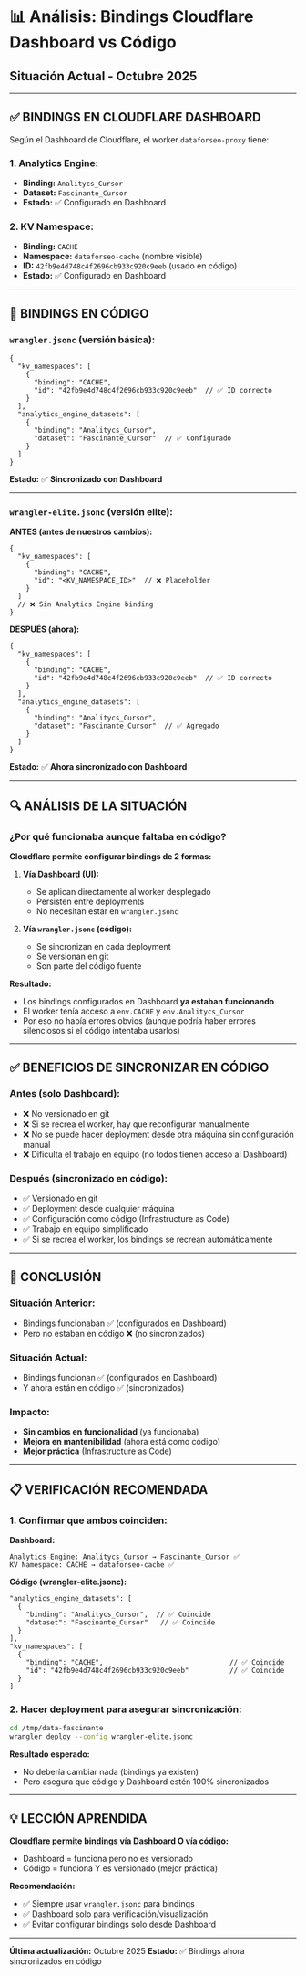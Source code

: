 # 📊 Análisis: Bindings Cloudflare Dashboard vs Código
## Situación Actual - Octubre 2025

---

## ✅ **BINDINGS EN CLOUDFLARE DASHBOARD**

Según el Dashboard de Cloudflare, el worker `dataforseo-proxy` tiene:

### **1. Analytics Engine:**
- **Binding:** `Analitycs_Cursor`
- **Dataset:** `Fascinante_Cursor`
- **Estado:** ✅ Configurado en Dashboard

### **2. KV Namespace:**
- **Binding:** `CACHE`
- **Namespace:** `dataforseo-cache` (nombre visible)
- **ID:** `42fb9e4d748c4f2696cb933c920c9eeb` (usado en código)
- **Estado:** ✅ Configurado en Dashboard

---

## 📄 **BINDINGS EN CÓDIGO**

### **`wrangler.jsonc` (versión básica):**
```jsonc
{
  "kv_namespaces": [
    {
      "binding": "CACHE",
      "id": "42fb9e4d748c4f2696cb933c920c9eeb"  // ✅ ID correcto
    }
  ],
  "analytics_engine_datasets": [
    {
      "binding": "Analitycs_Cursor",
      "dataset": "Fascinante_Cursor"  // ✅ Configurado
    }
  ]
}
```

**Estado:** ✅ **Sincronizado con Dashboard**

---

### **`wrangler-elite.jsonc` (versión elite):**

**ANTES (antes de nuestros cambios):**
```jsonc
{
  "kv_namespaces": [
    {
      "binding": "CACHE",
      "id": "<KV_NAMESPACE_ID>"  // ❌ Placeholder
    }
  ]
  // ❌ Sin Analytics Engine binding
}
```

**DESPUÉS (ahora):**
```jsonc
{
  "kv_namespaces": [
    {
      "binding": "CACHE",
      "id": "42fb9e4d748c4f2696cb933c920c9eeb"  // ✅ ID correcto
    }
  ],
  "analytics_engine_datasets": [
    {
      "binding": "Analitycs_Cursor",
      "dataset": "Fascinante_Cursor"  // ✅ Agregado
    }
  ]
}
```

**Estado:** ✅ **Ahora sincronizado con Dashboard**

---

## 🔍 **ANÁLISIS DE LA SITUACIÓN**

### **¿Por qué funcionaba aunque faltaba en código?**

**Cloudflare permite configurar bindings de 2 formas:**

1. **Vía Dashboard (UI):**
   - Se aplican directamente al worker desplegado
   - Persisten entre deployments
   - No necesitan estar en `wrangler.jsonc`

2. **Vía `wrangler.jsonc` (código):**
   - Se sincronizan en cada deployment
   - Se versionan en git
   - Son parte del código fuente

**Resultado:**
- Los bindings configurados en Dashboard **ya estaban funcionando**
- El worker tenía acceso a `env.CACHE` y `env.Analitycs_Cursor`
- Por eso no había errores obvios (aunque podría haber errores silenciosos si el código intentaba usarlos)

---

## ✅ **BENEFICIOS DE SINCRONIZAR EN CÓDIGO**

### **Antes (solo Dashboard):**
- ❌ No versionado en git
- ❌ Si se recrea el worker, hay que reconfigurar manualmente
- ❌ No se puede hacer deployment desde otra máquina sin configuración manual
- ❌ Dificulta el trabajo en equipo (no todos tienen acceso al Dashboard)

### **Después (sincronizado en código):**
- ✅ Versionado en git
- ✅ Deployment desde cualquier máquina
- ✅ Configuración como código (Infrastructure as Code)
- ✅ Trabajo en equipo simplificado
- ✅ Si se recrea el worker, los bindings se recrean automáticamente

---

## 🎯 **CONCLUSIÓN**

### **Situación Anterior:**
- Bindings funcionaban ✅ (configurados en Dashboard)
- Pero no estaban en código ❌ (no sincronizados)

### **Situación Actual:**
- Bindings funcionan ✅ (configurados en Dashboard)
- Y ahora están en código ✅ (sincronizados)

### **Impacto:**
- **Sin cambios en funcionalidad** (ya funcionaba)
- **Mejora en mantenibilidad** (ahora está como código)
- **Mejor práctica** (Infrastructure as Code)

---

## 📋 **VERIFICACIÓN RECOMENDADA**

### **1. Confirmar que ambos coinciden:**

**Dashboard:**
```
Analytics Engine: Analitycs_Cursor → Fascinante_Cursor ✅
KV Namespace: CACHE → dataforseo-cache ✅
```

**Código (wrangler-elite.jsonc):**
```jsonc
"analytics_engine_datasets": [
  {
    "binding": "Analitycs_Cursor",  // ✅ Coincide
    "dataset": "Fascinante_Cursor"   // ✅ Coincide
  }
],
"kv_namespaces": [
  {
    "binding": "CACHE",                               // ✅ Coincide
    "id": "42fb9e4d748c4f2696cb933c920c9eeb"          // ✅ Coincide
  }
]
```

### **2. Hacer deployment para asegurar sincronización:**

```bash
cd /tmp/data-fascinante
wrangler deploy --config wrangler-elite.jsonc
```

**Resultado esperado:**
- No debería cambiar nada (bindings ya existen)
- Pero asegura que código y Dashboard estén 100% sincronizados

---

## 💡 **LECCIÓN APRENDIDA**

**Cloudflare permite bindings vía Dashboard O vía código:**
- Dashboard = funciona pero no es versionado
- Código = funciona Y es versionado (mejor práctica)

**Recomendación:**
- ✅ Siempre usar `wrangler.jsonc` para bindings
- ✅ Dashboard solo para verificación/visualización
- ✅ Evitar configurar bindings solo desde Dashboard

---

**Última actualización:** Octubre 2025
**Estado:** ✅ Bindings ahora sincronizados en código
